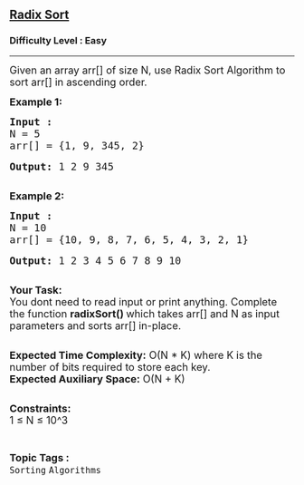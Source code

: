<h2><a href="https://practice.geeksforgeeks.org/problems/radix-sort/1?page=3&difficulty[]=0&sortBy=accuracy">Radix Sort</a></h2><h3>Difficulty Level : Easy</h3><hr><div class="problems_problem_content__Xm_eO"><p><span style="font-size:18px">Given an array arr[] of size N, use Radix Sort Algorithm to sort arr[] in ascending order.</span></p>

<p><strong><span style="font-size:18px">Example 1:</span></strong></p>

<pre><span style="font-size:18px"><strong>Input :</strong>
N = 5
arr[] = {1, 9, 345, 2}</span>

<span style="font-size:18px"><strong>Output:</strong> 1 2 9 345</span></pre>

<p><br>
<span style="font-size:18px"><strong>Example 2:</strong></span></p>

<pre><span style="font-size:18px"><strong>Input :</strong>
N = 10
arr[] = {10, 9, 8, 7, 6, 5, 4, 3, 2, 1}</span>

<span style="font-size:18px"><strong>Output:</strong> 1 2 3 4 5 6 7 8 9 10</span></pre>

<p><br>
<span style="font-size:18px"><strong>Your Task: &nbsp;</strong><br>
You dont need to read input or print anything. Complete the function <strong>radixSort() </strong>which takes arr[] and N as input parameters and sorts arr[] in-place.&nbsp;</span></p>

<p><br>
<span style="font-size:18px"><strong>Expected Time Complexity:</strong> O(N * K) where K is the number of bits required to store each key.<br>
<strong>Expected Auxiliary Space:</strong> O(N + K)</span></p>

<p><br>
<span style="font-size:18px"><strong>Constraints:</strong><br>
1 ≤ N ≤ 10^3</span></p>
</div><br><p><span style=font-size:18px><strong>Topic Tags : </strong><br><code>Sorting</code>&nbsp;<code>Algorithms</code>&nbsp;